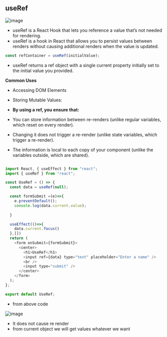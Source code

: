## useRef

![image](https://github.com/venkatdas/Interview_prep/assets/43024084/ba83e9b4-bd45-4252-91d5-50eeb674be9f)

- useRef is a React Hook that lets you reference a value that’s not needed for rendering.
- useRef is a hook in React that allows you to persist values between renders without causing additional renders when the value is updated.

```js
const refContainer = useRef(initialValue);
```
- useRef returns a ref object with a single current property initially set to the initial value you provided.

**Common Uses**
- Accessing DOM Elements
- Storing Mutable Values:


- **By using a ref, you ensure that:**

- You can store information between re-renders (unlike regular variables, which reset on every render).
- Changing it does not trigger a re-render (unlike state variables, which trigger a re-render).
- The information is local to each copy of your component (unlike the variables outside, which are shared).


```js

import React, { useEffect } from "react";
import { useRef } from "react";

const UseRef = () => {
  const data = useRef(null);

  const formSubmit =(e)=>{
    e.preventDefault();
    console.log(data.current.value);
    
  }

  useEffect(()=>{
    data.current.focus()
  },[])
  return (
    <form onSubmit={formSubmit}>
      <center>
        <h1>UseRef</h1>
        <input ref={data} type="text" placeholder="Enter a name" />
        <br />
        <input type="submit" />
      </center>
    </form>
  );
};

export default UseRef;

```

- from above code 

![image](https://github.com/venkatdas/Interview_prep/assets/43024084/e907dccf-fd1d-4aa8-99dd-623d74ae54f3)

- It does not cause re render
- from current object we will get values whatever we want
